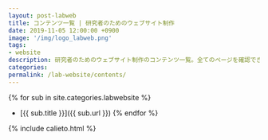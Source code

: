 ```yaml
---
layout: post-labweb
title: コンテンツ一覧 | 研究者のためのウェブサイト制作
date: 2019-11-05 12:00:00 +0900
image: '/img/logo_labweb.png'
tags:
- website
description: 研究者のためのウェブサイト制作のコンテンツ一覧。全てのページを確認できます。
categories:
permalink: /lab-website/contents/
---
```


{% for sub in site.categories.labwebsite %}
- [{{ sub.title }}]({{ sub.url }})
{% endfor %}

{% include calieto.html %}
